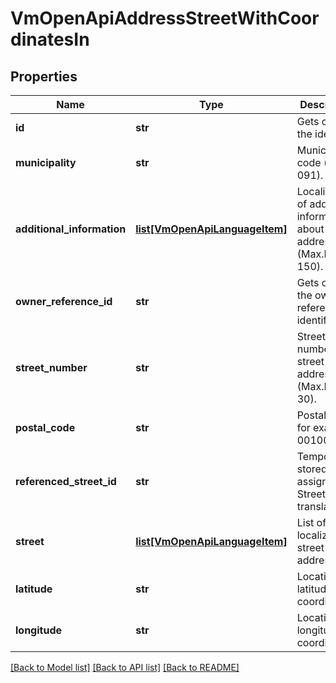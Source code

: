 # VmOpenApiAddressStreetWithCoordinatesIn

## Properties
Name | Type | Description | Notes
------------ | ------------- | ------------- | -------------
**id** | **str** | Gets or sets the identifier. | [optional] 
**municipality** | **str** | Municipality code (e.g. 091). | [optional] 
**additional_information** | [**list[VmOpenApiLanguageItem]**](VmOpenApiLanguageItem.md) | Localized list of additional information about the address. (Max.Length: 150). | [optional] 
**owner_reference_id** | **str** | Gets or sets the owner reference identifier. | [optional] 
**street_number** | **str** | Street number for street address. (Max.Length: 30). | [optional] 
**postal_code** | **str** | Postal code, for example 00100. | 
**referenced_street_id** | **str** | Temporarily stored Id of assigned Street during translations | [optional] 
**street** | [**list[VmOpenApiLanguageItem]**](VmOpenApiLanguageItem.md) | List of localized street addresses. | [optional] 
**latitude** | **str** | Location latitude coordinate. | [optional] 
**longitude** | **str** | Location longitude coordinate. | [optional] 

[[Back to Model list]](../README.md#documentation-for-models) [[Back to API list]](../README.md#documentation-for-api-endpoints) [[Back to README]](../README.md)

